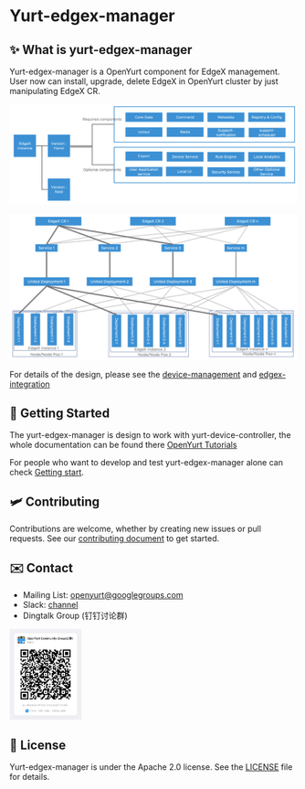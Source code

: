 # Yurt-edgex-manager

## ✨ What is yurt-edgex-manager

Yurt-edgex-manager is a OpenYurt component for EdgeX management.
User now can install, upgrade, delete EdgeX in OpenYurt cluster by just manipulating EdgeX CR.

![EdgeX](Documentation/img/edgexinstance.png)

![Overview](Documentation/img/overview.png)

For details of the design, please see the [device-management](https://github.com/openyurtio/openyurt/blob/master/docs/proposals/20210310-edge-device-management.md) and
[edgex-integration](https://github.com/openyurtio/openyurt/blob/master/docs/proposals/202106120-edgex-integration.md)

## 📣 Getting Started

The yurt-edgex-manager is design to work with yurt-device-controller, the whole documentation can be found there
[OpenYurt Tutorials](https://openyurt.io/docs/next/)

For people who want to develop and test yurt-edgex-manager alone can check [Getting start](Documentation/getting_start.md).

## 🛩️ Contributing

Contributions are welcome, whether by creating new issues or pull requests. See
our [contributing document](https://github.com/openyurtio/openyurt/blob/master/CONTRIBUTING.md) to get started.

## ✉️ Contact

- Mailing List: openyurt@googlegroups.com
- Slack: [channel](https://join.slack.com/t/openyurt/shared_invite/zt-iw2lvjzm-MxLcBHWm01y1t2fiTD15Gw)
- Dingtalk Group (钉钉讨论群)

<div align="left">
    <img src="https://github.com/openyurtio/openyurt/blob/master/docs/img/ding.jpg" width=25% title="dingtalk">
</div>

## 📃 License
Yurt-edgex-manager is under the Apache 2.0 license. See the [LICENSE](LICENSE) file
for details.
